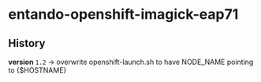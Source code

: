 # entando-openshift-imagick-eap71

## History

__version__ `1.2` -> overwrite openshift-launch.sh to have NODE_NAME pointing to {$HOSTNAME}